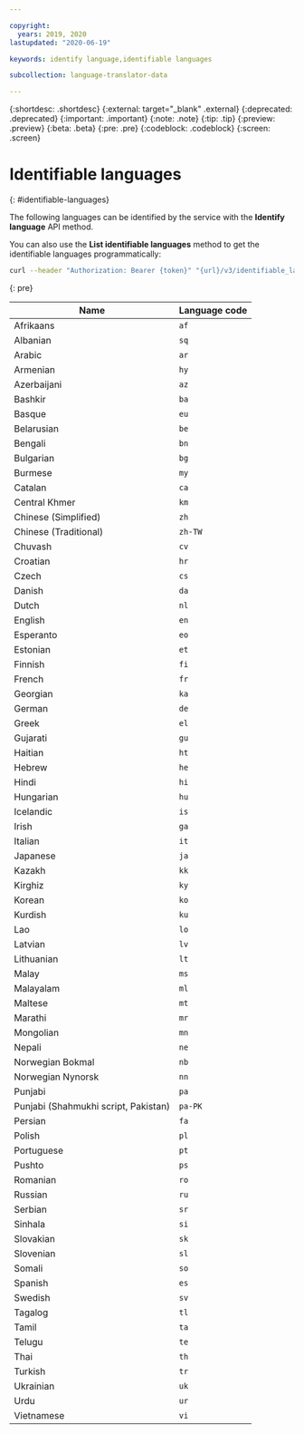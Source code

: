 ```yaml
---

copyright:
  years: 2019, 2020
lastupdated: "2020-06-19"

keywords: identify language,identifiable languages

subcollection: language-translator-data

---
```


{:shortdesc: .shortdesc}
{:external: target="_blank" .external}
{:deprecated: .deprecated}
{:important: .important}
{:note: .note}
{:tip: .tip}
{:preview: .preview}
{:beta: .beta}
{:pre: .pre}
{:codeblock: .codeblock}
{:screen: .screen}

# Identifiable languages
{: #identifiable-languages}

The following languages can be identified by the service with the **Identify language** API method.

You can also use the **List identifiable languages** method to get the identifiable languages programmatically:

```sh
curl --header "Authorization: Bearer {token}" "{url}/v3/identifiable_languages?version=2018-05-01"
```
{: pre}

| Name                                 | Language code |
|--------------------------------------|---------------|
| Afrikaans                            | `af`          |
| Albanian                             | `sq`          |
| Arabic                               | `ar`          |
| Armenian                             | `hy`          |
| Azerbaijani                          | `az`          |
| Bashkir                              | `ba`          |
| Basque                               | `eu`          |
| Belarusian                           | `be`          |
| Bengali                              | `bn`          |
| Bulgarian                            | `bg`          |
| Burmese                              | `my`          |
| Catalan                              | `ca`          |
| Central Khmer                        | `km`          |
| Chinese (Simplified)                 | `zh`          |
| Chinese (Traditional)                | `zh-TW`       |
| Chuvash                              | `cv`          |
| Croatian                             | `hr`          |
| Czech                                | `cs`          |
| Danish                               | `da`          |
| Dutch                                | `nl`          |
| English                              | `en`          |
| Esperanto                            | `eo`          |
| Estonian                             | `et`          |
| Finnish                              | `fi`          |
| French                               | `fr`          |
| Georgian                             | `ka`          |
| German                               | `de`          |
| Greek                                | `el`          |
| Gujarati                             | `gu`          |
| Haitian                              | `ht`          |
| Hebrew                               | `he`          |
| Hindi                                | `hi`          |
| Hungarian                            | `hu`          |
| Icelandic                            | `is`          |
| Irish                                | `ga`          |
| Italian                              | `it`          |
| Japanese                             | `ja`          |
| Kazakh                               | `kk`          |
| Kirghiz                              | `ky`          |
| Korean                               | `ko`          |
| Kurdish                              | `ku`          |
| Lao                                  | `lo`          |
| Latvian                              | `lv`          |
| Lithuanian                           | `lt`          |
| Malay                                | `ms`          |
| Malayalam                            | `ml`          |
| Maltese                              | `mt`          |
| Marathi                              | `mr`          |
| Mongolian                            | `mn`          |
| Nepali                               | `ne`          |
| Norwegian Bokmal                     | `nb`          |
| Norwegian Nynorsk                    | `nn`          |
| Punjabi                              | `pa`          |
| Punjabi (Shahmukhi script, Pakistan) | `pa-PK`       |
| Persian                              | `fa`          |
| Polish                               | `pl`          |
| Portuguese                           | `pt`          |
| Pushto                               | `ps`          |
| Romanian                             | `ro`          |
| Russian                              | `ru`          |
| Serbian                              | `sr`          |
| Sinhala                              | `si`          |
| Slovakian                            | `sk`          |
| Slovenian                            | `sl`          |
| Somali                               | `so`          |
| Spanish                              | `es`          |
| Swedish                              | `sv`          |
| Tagalog                              | `tl`          |
| Tamil                                | `ta`          |
| Telugu                               | `te`          |
| Thai                                 | `th`          |
| Turkish                              | `tr`          |
| Ukrainian                            | `uk`          |
| Urdu                                 | `ur`          |
| Vietnamese                           | `vi`          |
